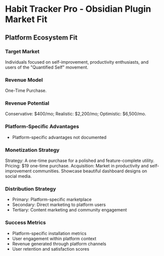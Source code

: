 # Habit Tracker Pro - Obsidian Plugin Market Fit

## Platform Ecosystem Fit

### Target Market
Individuals focused on self-improvement, productivity enthusiasts, and users of the "Quantified Self" movement.

### Revenue Model
One-Time Purchase.

### Revenue Potential
Conservative: $400/mo; Realistic: $2,200/mo; Optimistic: $6,500/mo.

### Platform-Specific Advantages
- Platform-specific advantages not documented

### Monetization Strategy
Strategy: A one-time purchase for a polished and feature-complete utility. Pricing: $19 one-time purchase. Acquisition: Market in productivity and self-improvement communities. Showcase beautiful dashboard designs on social media.

### Distribution Strategy
- Primary: Platform-specific marketplace
- Secondary: Direct marketing to platform users
- Tertiary: Content marketing and community engagement

### Success Metrics
- Platform-specific installation metrics
- User engagement within platform context
- Revenue generated through platform channels
- User retention and satisfaction scores
